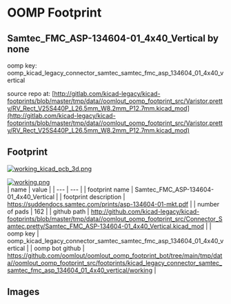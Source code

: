 # OOMP Footprint  
## Samtec_FMC_ASP-134604-01_4x40_Vertical  by none  
  
oomp key: oomp_kicad_legacy_connector_samtec_samtec_fmc_asp_134604_01_4x40_vertical  
  
source repo at: [http://gitlab.com/kicad-legacy/kicad-footprints/blob/master/tmp/data//oomlout_oomp_footprint_src/Varistor.pretty/RV_Rect_V25S440P_L26.5mm_W8.2mm_P12.7mm.kicad_mod](http://gitlab.com/kicad-legacy/kicad-footprints/blob/master/tmp/data//oomlout_oomp_footprint_src/Varistor.pretty/RV_Rect_V25S440P_L26.5mm_W8.2mm_P12.7mm.kicad_mod)  
## Footprint  
  
[![working_kicad_pcb_3d.png](working_kicad_pcb_3d_600.png)](working_kicad_pcb_3d.png)  
  
[![working.png](working_600.png)](working.png)  
| name | value | 
| --- | --- | 
| footprint name | Samtec_FMC_ASP-134604-01_4x40_Vertical | 
| footprint description | https://suddendocs.samtec.com/prints/asp-134604-01-mkt.pdf | 
| number of pads | 162 | 
| github path | http://github.com/kicad-legacy/kicad-footprints/blob/master/tmp/data//oomlout_oomp_footprint_src/Connector_Samtec.pretty/Samtec_FMC_ASP-134604-01_4x40_Vertical.kicad_mod | 
| oomp key | oomp_kicad_legacy_connector_samtec_samtec_fmc_asp_134604_01_4x40_vertical | 
| oomp bot github | https://github.com/oomlout/oomlout_oomp_footprint_bot/tree/main/tmp/data//oomlout_oomp_footprint_src/footprints/kicad_legacy_connector_samtec_samtec_fmc_asp_134604_01_4x40_vertical/working | 
## Images  
